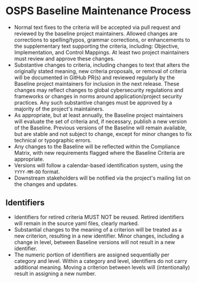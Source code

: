 # OSPS Baseline Maintenance Process

* Normal text fixes to the criteria will be accepted via pull request and reviewed by the baseline project maintainers.
Allowed changes are corrections to spelling/typos, grammar corrections, or enhancements to the supplementary text supporting the criteria, including: Objective, Implementation, and Control Mappings.
At least two project maintainers must review and approve these changes.
* Substantive changes to criteria, including changes to text that alters the originally stated meaning, new criteria proposals, or removal of criteria will be documented in GitHub PR(s) and reviewed regularly by the Baseline project maintainers for inclusion in the next release.
These changes may reflect changes to global cybersecurity regulations and frameworks or changes in norms around application/project security practices.
Any such substantive changes must be approved by a majority of the project's maintainers.
* As appropriate, but at least annually, the Baseline project maintainers will evaluate the set of criteria and, if necessary, publish a new version of the Baseline.
Previous versions of the Baseline will remain available, but are stable and not subject to change, except for minor changes to fix technical or typographic errors.
* Any changes to the Baseline will be reflected within the Compliance Matrix, with new requirements flagged where the Baseline Criteria are appropriate.
* Versions will follow a calendar-based identification system, using the `YYYY-MM-DD` format.
* Downstream stakeholders will be notified via the project's mailing list on the changes and updates.

## Identifiers

* Identifiers for retired criteria MUST NOT be reused.
Retired identifiers will remain in the source yaml files, clearly marked.
* Substantial changes to the meaning of a criterion will be treated as a new criterion, resulting in a new identifier.
Minor changes, including a change in level, between Baseline versions will not result in a new identifier.
* The numeric portion of identifiers are assigned sequentially per category and level.
Within a category and level, identifiers do not carry additional meaning.
Moving a criterion between levels will (intentionally) result in assigning a new number.
